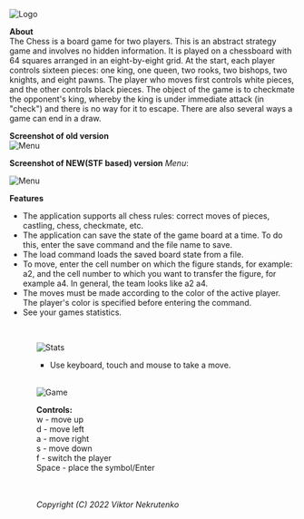 ![Logo](https://sun9-east.userapi.com/sun9-76/s/v1/ig2/VgKCg0BDm_3Bn86Pop7QcQmLmpuudV6m2nzafKA19DIwRSzJXLPbkE8y5snS31k8Z-vbfUlNTF3l1vRgHXD4Ni9H.jpg?size=823x253&quality=95&type=album)</br>

**About**</br>
The Chess is a board game for two players. This is an abstract strategy game and involves no hidden information. 
It is played on a chessboard with 64 squares arranged in an eight-by-eight grid. 
At the start, each player controls sixteen pieces: one king, one queen, two rooks, two bishops, two knights, and eight pawns. 
The player who moves first controls white pieces, and the other controls black pieces. 
The object of the game is to checkmate the opponent's king, whereby the king is under immediate attack (in "check") and there is no way for it to escape. There are also several ways a game can end in a draw.

**Screenshot of old version**<br>
![Menu](https://sun1-94.userapi.com/MzUJd08cKdklXvSNoWT_c_e97hdSQOVAE6MThQ/Pt97As0Gj1w.jpg)<br>

**Screenshot of NEW(STF based) version**
*Menu*:

![Menu](https://sun9-west.userapi.com/sun9-48/s/v1/ig2/HFpdWWkkdzVXNUPLWMnc8t6AFOUTLykxbKrSWwphPqOa803r46I4ui_cgkuXLrAFF_DeE2vcvPAwe6dTpiKKmjbY.jpg?size=823x579&quality=95&type=album)</br>

**Features**</br>
<ul>
<li>The application supports all chess rules: correct moves of pieces, castling, chess, checkmate, etc.</li>
<li>The application can save the state of the game board at a time. To do this, enter the save command and the file name to save.</li>
<li>The load command loads the saved board state from a file.</li>
<li>To move, enter the cell number on which the figure stands, for example: a2, and the cell number to which you want to transfer the figure, for example a4. In general, the team looks like a2 a4.</li>
<li>The moves must be made according to the color of the active player. The player's color is specified before entering the command.</li>
<li>See your games statistics.</li>
<ul><br>

![Stats](https://sun9-east.userapi.com/sun9-30/s/v1/ig2/YRuV7JvzpNWv8X7XYuiMnrIRhHaVQ-LuT-vxj3Jocef-dXrUFBAVTAyrcmJrs3V4lhsJKkj8LWZ9mkkArB7hKS0L.jpg?size=828x579&quality=95&type=album)</br>

<ul>
<li>Use keyboard, touch and mouse to take a move.</li>
</ul><br>

![Game](https://sun9-east.userapi.com/sun9-17/s/v1/ig2/VH1wmzg61uYhhOBxDUA-_ZGFNzHjpUp5AR28Zq_kPSB27Vb5P7QrwIbDgJTfffoFLSq08Vi2Uq2KeOIfcL_IVN97.jpg?size=823x579&quality=95&type=album)</br>

**Controls:**<br>
w - move up<br>
d - move left<br>
a - move right<br>
s - move down<br>
f - switch the player<br>
Space - place the symbol/Enter<br><br><br>

*Copyright (C) 2022 Viktor Nekrutenko*
